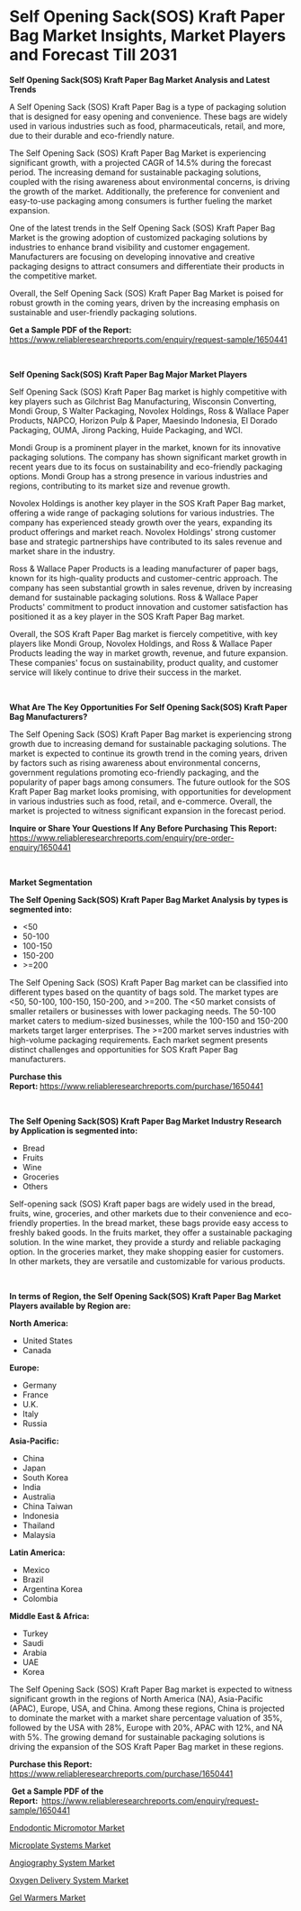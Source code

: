 <p><h1>Self Opening Sack(SOS) Kraft Paper Bag Market Insights, Market Players and Forecast Till 2031</h1></p><p><strong>Self Opening Sack(SOS) Kraft Paper Bag Market Analysis and Latest Trends</strong></p>
<p><p>A Self Opening Sack (SOS) Kraft Paper Bag is a type of packaging solution that is designed for easy opening and convenience. These bags are widely used in various industries such as food, pharmaceuticals, retail, and more, due to their durable and eco-friendly nature.</p><p>The Self Opening Sack (SOS) Kraft Paper Bag Market is experiencing significant growth, with a projected CAGR of 14.5% during the forecast period. The increasing demand for sustainable packaging solutions, coupled with the rising awareness about environmental concerns, is driving the growth of the market. Additionally, the preference for convenient and easy-to-use packaging among consumers is further fueling the market expansion.</p><p>One of the latest trends in the Self Opening Sack (SOS) Kraft Paper Bag Market is the growing adoption of customized packaging solutions by industries to enhance brand visibility and customer engagement. Manufacturers are focusing on developing innovative and creative packaging designs to attract consumers and differentiate their products in the competitive market.</p><p>Overall, the Self Opening Sack (SOS) Kraft Paper Bag Market is poised for robust growth in the coming years, driven by the increasing emphasis on sustainable and user-friendly packaging solutions.</p></p>
<p><strong>Get a Sample PDF of the Report:&nbsp;</strong> <a href="https://www.reliableresearchreports.com/enquiry/request-sample/1650441">https://www.reliableresearchreports.com/enquiry/request-sample/1650441</a></p>
<p>&nbsp;</p>
<p><strong>Self Opening Sack(SOS) Kraft Paper Bag Major Market Players</strong></p>
<p><p>Self Opening Sack (SOS) Kraft Paper Bag market is highly competitive with key players such as Gilchrist Bag Manufacturing, Wisconsin Converting, Mondi Group, S Walter Packaging, Novolex Holdings, Ross & Wallace Paper Products, NAPCO, Horizon Pulp & Paper, Maesindo Indonesia, El Dorado Packaging, OUMA, Jirong Packing, Huide Packaging, and WCI.</p><p>Mondi Group is a prominent player in the market, known for its innovative packaging solutions. The company has shown significant market growth in recent years due to its focus on sustainability and eco-friendly packaging options. Mondi Group has a strong presence in various industries and regions, contributing to its market size and revenue growth.</p><p>Novolex Holdings is another key player in the SOS Kraft Paper Bag market, offering a wide range of packaging solutions for various industries. The company has experienced steady growth over the years, expanding its product offerings and market reach. Novolex Holdings' strong customer base and strategic partnerships have contributed to its sales revenue and market share in the industry.</p><p>Ross & Wallace Paper Products is a leading manufacturer of paper bags, known for its high-quality products and customer-centric approach. The company has seen substantial growth in sales revenue, driven by increasing demand for sustainable packaging solutions. Ross & Wallace Paper Products' commitment to product innovation and customer satisfaction has positioned it as a key player in the SOS Kraft Paper Bag market.</p><p>Overall, the SOS Kraft Paper Bag market is fiercely competitive, with key players like Mondi Group, Novolex Holdings, and Ross & Wallace Paper Products leading the way in market growth, revenue, and future expansion. These companies' focus on sustainability, product quality, and customer service will likely continue to drive their success in the market.</p></p>
<p>&nbsp;</p>
<p><strong>What Are The Key Opportunities For Self Opening Sack(SOS) Kraft Paper Bag Manufacturers?</strong></p>
<p><p>The Self Opening Sack (SOS) Kraft Paper Bag market is experiencing strong growth due to increasing demand for sustainable packaging solutions. The market is expected to continue its growth trend in the coming years, driven by factors such as rising awareness about environmental concerns, government regulations promoting eco-friendly packaging, and the popularity of paper bags among consumers. The future outlook for the SOS Kraft Paper Bag market looks promising, with opportunities for development in various industries such as food, retail, and e-commerce. Overall, the market is projected to witness significant expansion in the forecast period.</p></p>
<p><strong>Inquire or Share Your Questions If Any Before Purchasing This Report:</strong> <a href="https://www.reliableresearchreports.com/enquiry/pre-order-enquiry/1650441">https://www.reliableresearchreports.com/enquiry/pre-order-enquiry/1650441</a></p>
<p>&nbsp;</p>
<p><strong>Market Segmentation</strong></p>
<p><strong>The Self Opening Sack(SOS) Kraft Paper Bag Market Analysis by types is segmented into:</strong></p>
<p><ul><li><50</li><li>50-100</li><li>100-150</li><li>150-200</li><li>>=200</li></ul></p>
<p><p>The Self Opening Sack (SOS) Kraft Paper Bag market can be classified into different types based on the quantity of bags sold. The market types are <50, 50-100, 100-150, 150-200, and >=200. The <50 market consists of smaller retailers or businesses with lower packaging needs. The 50-100 market caters to medium-sized businesses, while the 100-150 and 150-200 markets target larger enterprises. The >=200 market serves industries with high-volume packaging requirements. Each market segment presents distinct challenges and opportunities for SOS Kraft Paper Bag manufacturers.</p></p>
<p><strong>Purchase this Report:&nbsp;</strong><a href="https://www.reliableresearchreports.com/purchase/1650441">https://www.reliableresearchreports.com/purchase/1650441</a></p>
<p>&nbsp;</p>
<p><strong>The Self Opening Sack(SOS) Kraft Paper Bag Market Industry Research by Application is segmented into:</strong></p>
<p><ul><li>Bread</li><li>Fruits</li><li>Wine</li><li>Groceries</li><li>Others</li></ul></p>
<p><p>Self-opening sack (SOS) Kraft paper bags are widely used in the bread, fruits, wine, groceries, and other markets due to their convenience and eco-friendly properties. In the bread market, these bags provide easy access to freshly baked goods. In the fruits market, they offer a sustainable packaging solution. In the wine market, they provide a sturdy and reliable packaging option. In the groceries market, they make shopping easier for customers. In other markets, they are versatile and customizable for various products.</p></p>
<p>&nbsp;</p>
<p><strong>In terms of Region, the Self Opening Sack(SOS) Kraft Paper Bag Market Players available by Region are:</strong></p>
<p>
    <p> <strong> North America: </strong>
        <ul>
            <li>United States</li>
            <li>Canada</li>
        </ul>
        </p> 
    <p> <strong> Europe: </strong>
        <ul>
            <li>Germany</li>
            <li>France</li>
            <li>U.K.</li>
            <li>Italy</li>
            <li>Russia</li>
        </ul>
        </p> 
    <p> <strong> Asia-Pacific: </strong>
        <ul>
            <li>China</li>
            <li>Japan</li>
            <li>South Korea</li>
            <li>India</li>
            <li>Australia</li>
            <li>China Taiwan</li>
            <li>Indonesia</li>
            <li>Thailand</li>
            <li>Malaysia</li>
        </ul>
        </p> 
    <p> <strong> Latin America: </strong>
        <ul>
            <li>Mexico</li>
            <li>Brazil</li>
            <li>Argentina Korea</li>
            <li>Colombia</li>
        </ul>
        </p> 
    <p> <strong> Middle East & Africa: </strong>
        <ul>
            <li>Turkey</li>
            <li>Saudi</li>
            <li>Arabia</li>
            <li>UAE</li>
            <li>Korea</li>
        </ul>
    </p>
    </p>
<p><p>The Self Opening Sack (SOS) Kraft Paper Bag market is expected to witness significant growth in the regions of North America (NA), Asia-Pacific (APAC), Europe, USA, and China. Among these regions, China is projected to dominate the market with a market share percentage valuation of 35%, followed by the USA with 28%, Europe with 20%, APAC with 12%, and NA with 5%. The growing demand for sustainable packaging solutions is driving the expansion of the SOS Kraft Paper Bag market in these regions.</p></p>
<p><strong>Purchase this Report: </strong><a href="https://www.reliableresearchreports.com/purchase/1650441">https://www.reliableresearchreports.com/purchase/1650441</a></p>
<p>&nbsp;<strong>Get a Sample PDF of the Report:&nbsp;&nbsp;</strong><a href="https://www.reliableresearchreports.com/enquiry/request-sample/1650441">https://www.reliableresearchreports.com/enquiry/request-sample/1650441</a></p>
<p><strong></strong></p>
<p><p><a href="https://medium.com/@jensenklein/endodontic-micromotor-market-outlook-industry-overview-and-forecast-2024-to-2031-06a6949b1f94">Endodontic Micromotor Market</a></p><p><a href="https://medium.com/p/707e10cb0fed/edit">Microplate Systems Market</a></p><p><a href="https://medium.com/@elyssablick/angiography-system-market-the-key-to-successful-business-strategy-forecast-till-2031-268894f7c741">Angiography System Market</a></p><p><a href="https://medium.com/@elyssablick/oxygen-delivery-system-market-size-cagr-trends-2024-2030-b793b46ffa85">Oxygen Delivery System Market</a></p><p><a href="https://medium.com/@ashlybednar2023/gel-warmers-market-furnishes-information-on-market-share-market-trends-and-market-growth-bc3906c66f3c">Gel Warmers Market</a></p></p>